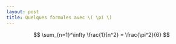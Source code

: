 ```yaml
---
layout: post
title: Quelques formules avec \( \pi \)
---
```


$$ \sum_{n=1}^\infty \frac{1}{n^2} = \frac{\pi^2}{6} $$


